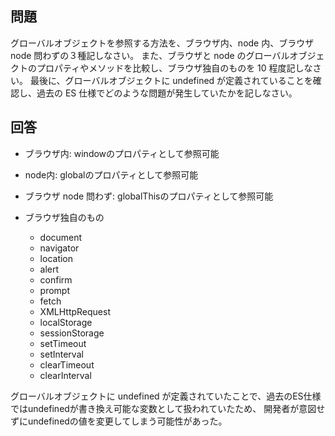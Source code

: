 ## 問題

グローバルオブジェクトを参照する方法を、ブラウザ内、node 内、ブラウザ node 問わずの３種記しなさい。
また、ブラウザと node のグローバルオブジェクトのプロパティやメソッドを比較し、ブラウザ独自のものを 10 程度記しなさい。
最後に、グローバルオブジェクトに undefined が定義されていることを確認し、過去の ES 仕様でどのような問題が発生していたかを記しなさい。

## 回答

- ブラウザ内: windowのプロパティとして参照可能
- node内: globalのプロパティとして参照可能
- ブラウザ node 問わず: globalThisのプロパティとして参照可能

- ブラウザ独自のもの
  - document
  - navigator
  - location
  - alert
  - confirm
  - prompt
  - fetch
  - XMLHttpRequest
  - localStorage
  - sessionStorage
  - setTimeout
  - setInterval
  - clearTimeout
  - clearInterval

グローバルオブジェクトに undefined が定義されていたことで、過去のES仕様ではundefinedが書き換え可能な変数として扱われていたため、
開発者が意図せずにundefinedの値を変更してしまう可能性があった。
